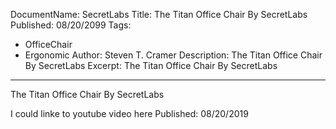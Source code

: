 DocumentName: SecretLabs
Title: The Titan Office Chair By SecretLabs
Published: 08/20/2099
Tags: 
 - OfficeChair 
 - Ergonomic
Author: Steven T. Cramer
Description: The Titan Office Chair By SecretLabs
Excerpt: The Titan Office Chair By SecretLabs
---
The Titan Office Chair By SecretLabs

I could linke to youtube video here
Published: 08/20/2019

